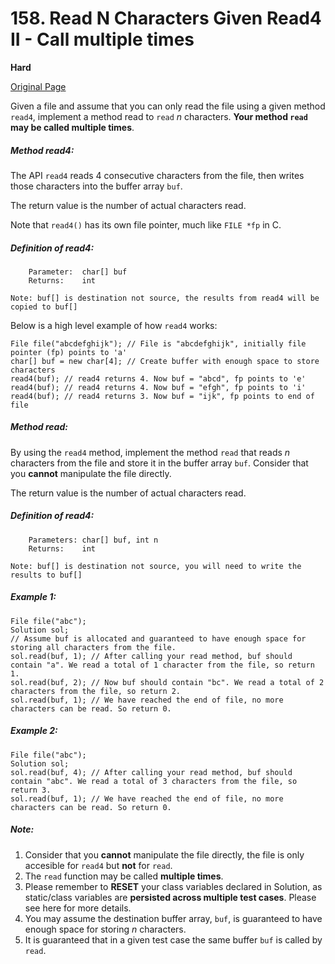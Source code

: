 # 158. Read N Characters Given Read4 II - Call multiple times

**Hard**

[Original Page](https://leetcode.com/problems/read-n-characters-given-read4-ii-call-multiple-times/)

Given a file and assume that you can only read the file using a given method `read4`, implement a method read to `read` _n_ characters. __Your method `read` may be called multiple times__.

##### Method read4:

The API `read4` reads 4 consecutive characters from the file, then writes those characters into the buffer array `buf`.

The return value is the number of actual characters read.

Note that `read4()` has its own file pointer, much like `FILE *fp` in C.

##### Definition of read4:
```
    Parameter:  char[] buf
    Returns:    int

Note: buf[] is destination not source, the results from read4 will be copied to buf[]
```

Below is a high level example of how `read4` works:

```
File file("abcdefghijk"); // File is "abcdefghijk", initially file pointer (fp) points to 'a'
char[] buf = new char[4]; // Create buffer with enough space to store characters
read4(buf); // read4 returns 4. Now buf = "abcd", fp points to 'e'
read4(buf); // read4 returns 4. Now buf = "efgh", fp points to 'i'
read4(buf); // read4 returns 3. Now buf = "ijk", fp points to end of file
```

##### Method read:
By using the `read4` method, implement the method `read` that reads _n_ characters from the file and store it in the buffer array `buf`. Consider that you __cannot__ manipulate the file directly.

The return value is the number of actual characters read.

##### Definition of read4:
```
    Parameters:	char[] buf, int n
    Returns:	int

Note: buf[] is destination not source, you will need to write the results to buf[]
```

##### Example 1:
```
File file("abc");
Solution sol;
// Assume buf is allocated and guaranteed to have enough space for storing all characters from the file.
sol.read(buf, 1); // After calling your read method, buf should contain "a". We read a total of 1 character from the file, so return 1.
sol.read(buf, 2); // Now buf should contain "bc". We read a total of 2 characters from the file, so return 2.
sol.read(buf, 1); // We have reached the end of file, no more characters can be read. So return 0.
```

##### Example 2:
```
File file("abc");
Solution sol;
sol.read(buf, 4); // After calling your read method, buf should contain "abc". We read a total of 3 characters from the file, so return 3.
sol.read(buf, 1); // We have reached the end of file, no more characters can be read. So return 0.
```

##### Note:
1. Consider that you __cannot__ manipulate the file directly, the file is only accesible for `read4` but __not__ for `read`.
2. The `read` function may be called __multiple times__.
3. Please remember to __RESET__ your class variables declared in Solution, as static/class variables are __persisted across multiple test cases__. Please see here for more details.
4. You may assume the destination buffer array, `buf`, is guaranteed to have enough space for storing _n_ characters.
5. It is guaranteed that in a given test case the same buffer `buf` is called by `read`.
